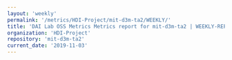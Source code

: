 ```yaml
---
layout: 'weekly'
permalink: '/metrics/HDI-Project/mit-d3m-ta2/WEEKLY/'
title: 'DAI Lab OSS Metrics Metrics report for mit-d3m-ta2 | WEEKLY-REPORT-2019-11-03'
organization: 'HDI-Project'
repository: 'mit-d3m-ta2'
current_date: '2019-11-03'
---
```

